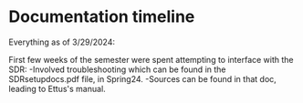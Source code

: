 # Documentation timeline
Everything as of 3/29/2024:

First few weeks of the semester were spent attempting to interface with the SDR:
 -Involved troubleshooting which can be found in the SDRsetupdocs.pdf file, in Spring24.
 -Sources can be found in that doc, leading to Ettus's manual.
